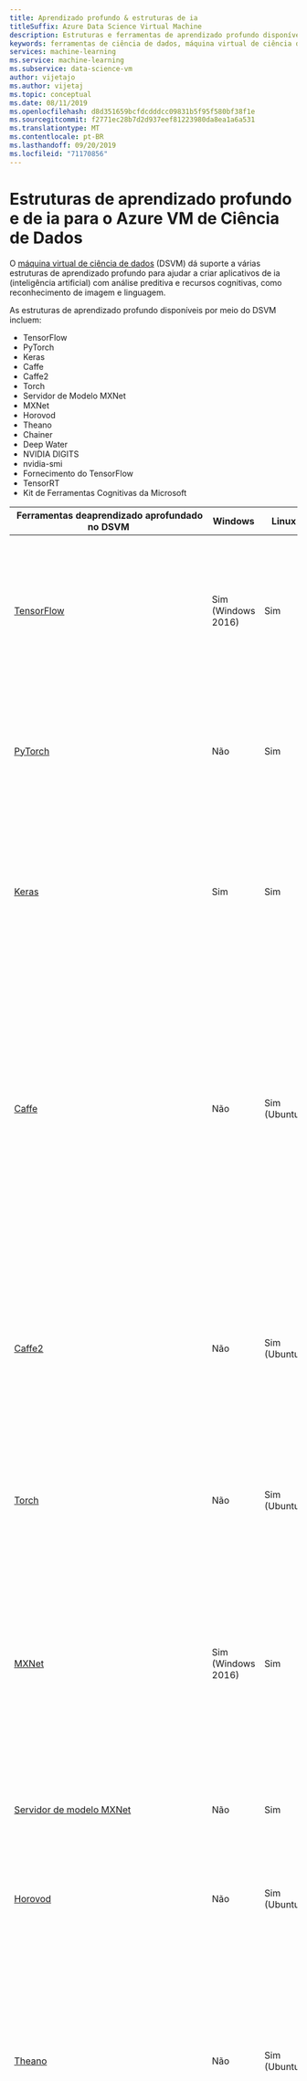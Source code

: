 ```yaml
---
title: Aprendizado profundo & estruturas de ia
titleSuffix: Azure Data Science Virtual Machine
description: Estruturas e ferramentas de aprendizado profundo disponíveis no Azure Máquina Virtual de Ciência de Dados, incluindo TensorFlow, PyTorch, Keras, Caffe, MXNet, Horovod, Theano, chainer e muito mais.
keywords: ferramentas de ciência de dados, máquina virtual de ciência de dados, ferramentas para ciência de dados, ciência de dados do linux
services: machine-learning
ms.service: machine-learning
ms.subservice: data-science-vm
author: vijetajo
ms.author: vijetaj
ms.topic: conceptual
ms.date: 08/11/2019
ms.openlocfilehash: d8d351659bcfdcdddcc09831b5f95f580bf38f1e
ms.sourcegitcommit: f2771ec28b7d2d937eef81223980da8ea1a6a531
ms.translationtype: MT
ms.contentlocale: pt-BR
ms.lasthandoff: 09/20/2019
ms.locfileid: "71170856"
---
```

# <a name="deep-learning-and-ai-frameworks-for-azure-data-science-vm"></a>Estruturas de aprendizado profundo e de ia para o Azure VM de Ciência de Dados
O [máquina virtual de ciência de dados](https://aka.ms/dsvm) (DSVM) dá suporte a várias estruturas de aprendizado profundo para ajudar a criar aplicativos de ia (inteligência artificial) com análise preditiva e recursos cognitivas, como reconhecimento de imagem e linguagem.

As estruturas de aprendizado profundo disponíveis por meio do DSVM incluem:

+ TensorFlow
+ PyTorch
+ Keras
+ Caffe
+ Caffe2
+ Torch
+ Servidor de Modelo MXNet
+ MXNet
+ Horovod
+ Theano
+ Chainer
+ Deep Water
+ NVIDIA DIGITS
+ nvidia-smi
+ Fornecimento do TensorFlow
+ TensorRT
+ Kit de Ferramentas Cognitivas da Microsoft

|&nbsp;Ferramentas&nbsp;deaprendizado&nbsp;aprofundado no DSVM|Windows|Linux|Notas&nbsp;de uso|
|---------|-------------------|------------------|-----|
|[TensorFlow](https://www.tensorflow.org/) | Sim (Windows 2016) | Sim |Instalado no Python 3,5 no [Linux e no windows 2012](dsvm-languages.md#python-linux-and-windows-server-2012-edition) e no Python 3,6 no [Windows 2016](dsvm-languages.md#python-windows-server-2016-edition). Os notebooks Jupyter de exemplo estão incluídos no DSVM.<br/><br/>**Para executá-lo**:<br/>Componentes Ative o ambiente correto e execute Python. <br/> Jupyter Conecte-se a [Jupyter](provision-vm.md) ou [JupyterHub](dsvm-ubuntu-intro.md#how-to-access-the-ubuntu-data-science-virtual-machine)e, em seguida, abra o diretório TensorFlow para obter exemplos.  |
|[PyTorch](https://pytorch.org/)| Não | Sim |Instalado no [Python 3,5](dsvm-languages.md#python-linux-and-windows-server-2012-edition). Os notebooks Jupyter de exemplo estão incluídos e os exemplos estão em/dsvm/Samples/pytorch.    <br/><br/>**Para executá-lo**:<br/>Componentes Ative o ambiente correto e execute Python.<br/>* [JupyterHub](dsvm-ubuntu-intro.md#how-to-access-the-ubuntu-data-science-virtual-machine): Conecte-se e, em seguida, abra o diretório PyTorch para obter exemplos.  |
|[Keras](https://keras.io/)| Sim | Sim |A API é instalada no Python 3,5 no [Linux e no windows 2012](dsvm-languages.md#python-linux-and-windows-server-2012-edition) e no Python 3,6 no [Windows 2016](dsvm-languages.md#python-windows-server-2016-edition). [Consulte exemplos](https://github.com/fchollet/keras/tree/master/examples).<br/><br/>**Para executá-lo**:<br/>Componentes Ative o ambiente correto e execute Python. <br/> Jupyter Baixe os exemplos do local do GitHub, conecte-se a [Jupyter](provision-vm.md) ou [JupyterHub](dsvm-ubuntu-intro.md#how-to-access-the-ubuntu-data-science-virtual-machine)e, em seguida, abra o diretório de exemplo. |
|[Caffe](https://github.com/caffe2/caffe2) | Não |Sim (Ubuntu)|O Caffe é instalado em `/opt/caffe`.   Os exemplos estão `/opt/caffe/examples`em. <br/><br/>**Para executá-lo**, use X2Go para entrar em sua VM e, em seguida, inicie um novo terminal e insira o seguinte:<br/>`cd /opt/caffe/examples`<br/>`source activate root`<br/>`jupyter notebook`<br/><br/>Uma nova janela do navegador é aberta com blocos de anotações de exemplo. Binários são instalados em /opt/caffe/build/install/bin.<br/><br/>A versão instalada do Caffe requer o Python 2,7 e não funcionará com o Python 3,5, que é ativado por padrão. Para alternar para o Python 2,7, `source activate root` execute para alternar para o ambiente Anaconda.|
|[Caffe2](https://github.com/caffe2/caffe2) | Não |Sim (Ubuntu)|O Caffe2 é instalado no [ambiente conda (raiz) do Python 2.7](dsvm-languages.md#python-linux-and-windows-server-2012-edition). A fonte está em `/opt/caffe2`.<br/>Exemplos de blocos de anotações estão incluídos no JupyterHub.<br/><br/>**Para executá-lo**:<br/>Componentes Ative o [ambiente do Python raiz](dsvm-languages.md#python-linux-and-windows-server-2012-edition), inicie o Python e importe Caffe2. <br/> JupyterHub [Conecte-se ao JupyterHub](dsvm-ubuntu-intro.md#how-to-access-the-ubuntu-data-science-virtual-machine)e vá para o diretório Caffe2 para encontrar blocos de anotações de exemplo. Alguns blocos de anotações exigem que a raiz Caffe2 seja definida no código Python; insira /opt/caffe2. |
|[Torch](http://torch.ch/) | Não |Sim (Ubuntu)|O Torch é instalado em `/dsvm/tools/torch`. O PyTorch é instalado em Python 2.7 (_raiz_), bem como no ambiente Python 3.5 (_py35_). Os exemplos de Torch `/dsvm/samples/torch` estão em e os exemplos `/dsvm/samples/pytorch`de PyTorch estão em. |
|[MXNet](https://mxnet.io/) | Sim (Windows 2016) | Sim|MXNet é instalado em `C:\dsvm\tools\mxnet` no Windows e `/dsvm/tools/mxnet` no Linux. As associações de Python estão instaladas em Python 3.5 no [Linux e Windows 2012](dsvm-languages.md#python-linux-and-windows-server-2012-edition) e Python 3.6 no [Windows 2016](dsvm-languages.md#python-windows-server-2016-edition). Associações do R também são instaladas no Ubuntu.<br/><br/>Exemplos de blocos de anotações do Jupyter estão incluídos. <br/><br/>**Para executá-lo**:<br/>Componentes Ative o ambiente correto e execute Python. <br/> Jupyter Conecte-se a [Jupyter](provision-vm.md) ou [JupyterHub](dsvm-ubuntu-intro.md#how-to-access-the-ubuntu-data-science-virtual-machine)e, em seguida, abra o diretório mxnet para obter exemplos.|
|[Servidor de modelo MXNet](https://github.com/awslabs/mxnet-model-server) | Não | Sim |Um servidor para criar pontos de extremidade HTTP para modelos MXNet e ONNX. _Mxnet-Model-Server_ está disponível no terminal. Exemplos na [página do servidor de modelos do MXNet](https://github.com/awslabs/mxnet-model-server).|
|[Horovod](https://github.com/uber/horovod) | Não | Sim (Ubuntu) |Estrutura de aprendizado profundo distribuída para TensorFlow. Horovod está instalado em Python 3.5 no [Ubuntu](dsvm-languages.md#python-linux-and-windows-server-2012-edition).  [Consulte exemplos](https://github.com/uber/horovod/tree/master/examples).<br/><br/>**Para executá-lo**, ative o ambiente correto no terminal e execute Python. |
|[Theano](https://github.com/Theano/Theano) | Não | Sim (Ubuntu) |O Theano é instalado no Python 2,7 (_raiz_) e no ambiente Python 3,5 (_py35_).<br/><br/>**Para executá-lo**: <br/>Componentes Ative a versão do Python que você deseja (raiz ou py35), execute o Python e, em seguida, importe o Theano.<br/>Jupyter Selecione o kernel Python 2,7 ou 3,5 e importe Theano.  <br/>Para contornar um bug recente da MKL (biblioteca de kernel matemática), primeiro você precisa definir a camada de Threading do MKL da seguinte maneira:<br/><br/>`export MKL_THREADING_LAYER=GNU`|
|[Chainer](https://chainer.org/) |Não | Sim |O Chainer é instalado em [Python 3.5](dsvm-languages.md#python-linux-and-windows-server-2012-edition). ChainerRL e ChainerCV também são instalados. <br/><br/>Exemplos de blocos de anotações estão incluídos no JupyterHub.<br/><br/>**Para executá-lo**: <br/>Componentes Ative o ambiente [Python 3,5](dsvm-languages.md#python-linux-and-windows-server-2012-edition) , execute _Python_e, em seguida, importe o Chainr. <br/> JupyterHub [Conecte-se ao JupyterHub](dsvm-ubuntu-intro.md#how-to-access-the-ubuntu-data-science-virtual-machine)e, em seguida, vá para o diretório do encadeamento para encontrar blocos de anotações de exemplo.|
|[Dígitos NVidia](https://github.com/NVIDIA/DIGITS) | Não | Sim (Ubuntu) |Sistema de aprendizado profundo da NVIDIA para treinamento rápido de modelos de aprendizado profundo. Os dígitos são instalados `/dsvm/tools/DIGITS` no e estão disponíveis como um serviço chamado _dígitos_.  <br/><br/>**Para executá-lo**: <br/>Entre na VM com X2Go. Em um terminal, inicie o serviço executando ```sudo systemctl start digits```. <br/><br/>O serviço demora aproximadamente um minuto para iniciar. Abra um navegador da Web e vá para `http://localhost:5000`. Observe que os DIGITS não fornecem um logon seguro e não devem ser expostos fora da VM.|
|[CUDA, cuDNN, Driver NVIDIA](https://developer.nvidia.com/cuda-toolkit) |Sim | Sim | |
|nvidia-smi|Sim | Sim |Ferramenta NVIDIA para consultar a atividade de GPU; _NVIDIA-SMI_ está disponível no caminho do sistema. <br/><br/>Abra um prompt de comando (no Windows) ou um terminal (no Linux) e, em seguida, execute _NVIDIA-SMI_.|
|[Serviço de TensorFlow](https://www.tensorflow.org/serving/) | Não | Sim |Um servidor para inferência em um modelo TensorFlow; tensorflow_model_server está disponível no terminal. Exemplos estão disponíveis [online](https://www.tensorflow.org/serving/).|
|[TensorRT](https://developer.nvidia.com/tensorrt) |  Não | Sim (Ubuntu) |Um servidor de inferência de aprendizado profundo da NVIDIA. O TensorRT é instalado como um pacote _apt_. Exemplos estão disponíveis [online](https://docs.nvidia.com/deeplearning/sdk/tensorrt-developer-guide/index.html#samples).|
|[Microsoft Cognitive Toolkit (CNTK)](https://docs.microsoft.com/cognitive-toolkit/)|Sim | Sim | Instalado no Python 3,5 no [Linux e no windows 2012](dsvm-languages.md#python-linux-and-windows-server-2012-edition) e no Python 3,6 no [Windows 2016](dsvm-languages.md#python-windows-server-2016-edition). Os notebooks Jupyter de exemplo estão incluídos no DSVM. <br/><br/>**Para executá-lo**: <br/>Componentes Ative o ambiente correto e execute o Python. <br/>Jupyter Conecte-se a [Jupyter](provision-vm.md) ou [JupyterHub](dsvm-ubuntu-intro.md#how-to-access-the-ubuntu-data-science-virtual-machine)e, em seguida, abra o diretório CNTK para obter exemplos. |
|Deep Water|Não | Sim (Ubuntu) |A estrutura de aprendizado profundo para H2O, água profunda é instalada no [Python 3,5](dsvm-languages.md#python-linux-and-windows-server-2012-edition) e também está disponível `/dsvm/tools/deep_water`no. Exemplos de blocos de anotações estão incluídos no JupyterHub. O Deep Water requer CUDA 8 com cuDNN 5.1. Por padrão, isso não está no caminho da biblioteca, porque outras estruturas de aprendizado profundo usam CUDA 9 e cuDNN 7. Para usar o, instale o CUDA 8 + cuDNN 5,1 para uma água profunda:<br/><br/>```export LD_LIBRARY_PATH=/usr/local/cuda-8.0/lib64:${LD_LIBRARY_PATH}```<br/>```export CUDA_ROOT=/usr/local/cuda-8.0```<br/><br/>Para usar o Deep Water:<br/>Componentes Ative o ambiente [Python 3,5](dsvm-languages.md#python-linux-and-windows-server-2012-edition) e execute _Python_. <br/>JupyterHub [Conecte-se ao JupyterHub](dsvm-ubuntu-intro.md#how-to-access-the-ubuntu-data-science-virtual-machine)e vá para o diretório Deep_Water para encontrar blocos de anotações de exemplo.|
